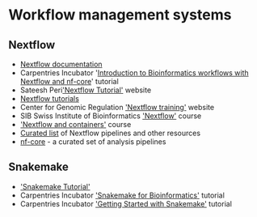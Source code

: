 # Workflow management systems

## Nextflow

- [Nextflow documentation](https://www.nextflow.io/docs/latest/index.html)
- Carpentries Incubator '[Introduction to Bioinformatics workflows with Nextflow and nf-core](https://carpentries-incubator.github.io/workflows-nextflow/index.html)' tutorial
- Sateesh Peri['Nextflow Tutorial'](https://sateeshperi.github.io/nextflow_varcal/nextflow/) website
- [Nextflow tutorials](https://nf-co.re/docs/usage/nextflow)
- Center for Genomic Regulation ['Nextflow training'](https://bovreg.github.io/nf-workshop20/) website
- SIB Swiss Institute of Bioinformatics ['Nextflow'](https://biocorecrg.github.io/SIB_course_nextflow_Nov_2021/docs/) course
- ['Nextflow and containers'](https://biocorecrg.github.io/CoursesCRG_Containers_Nextflow_May_2021/index.html) course
- [Curated list](https://github.com/nextflow-io/awesome-nextflow) of Nextflow pipelines and other resources
- [nf-core](https://github.com/nf-core) - a curated set of analysis pipelines

## Snakemake

- ['Snakemake Tutorial'](https://snakemake.readthedocs.io/en/stable/tutorial/tutorial.html)
- Carpentries Incubator ['Snakemake for Bioinformatics'](https://carpentries-incubator.github.io/snakemake-novice-bioinformatics/) tutorial
- Carpentries Incubator ['Getting Started with Snakemake'](https://carpentries-incubator.github.io/workflows-snakemake/) tutorial
